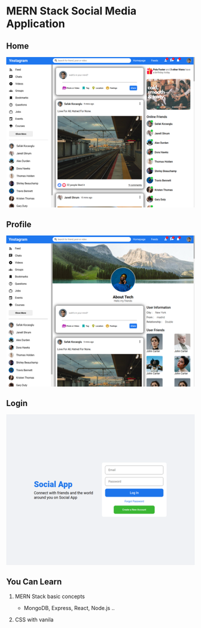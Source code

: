 # MERN Stack Social Media Application

## Home
![](./assets/Home.png)  

## Profile
![](/assets/Profile.png)  

## Login
![](/assets/Login.png)  

## You Can Learn

1. MERN Stack basic concepts
    - MongoDB, Express, React, Node.js ..

2. CSS with vanila